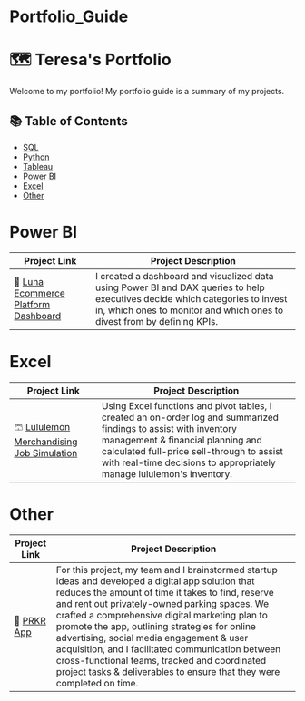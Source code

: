 # Portfolio_Guide

# 🗺 Teresa's Portfolio 

Welcome to my portfolio! My portfolio guide is a summary of my projects. 

## 📚 Table of Contents
- [SQL](#sql)
- [Python](#python)
- [Tableau](#tableau)
- [Power BI](#power-bi)
- [Excel](#excel) 
- [Other](#other)

# Power BI 
| Project Link | Project Description | 
|---|---|
| 🌙 [Luna Ecommerce Platform Dashboard](https://github.com/teresa-le/Luna_Ecommerce_Dashboard) | I created a dashboard and visualized data using Power BI and DAX queries to help executives decide which categories to invest in, which ones to monitor and which ones to divest from by defining KPIs.


# Excel
| Project Link | Project Description | 
|---|---|
| 🩳 [Lululemon Merchandising Job Simulation](https://github.com/teresa-le/Lululemon_Merchandising_Analysis) | Using Excel functions and pivot tables, I created an on-order log and summarized findings to assist with inventory management & financial planning and calculated full-price sell-through to assist with real-time decisions to appropriately manage lululemon's inventory. 


# Other 
| Project Link | Project Description | 
|---|---|
| 🚗 [PRKR App](https://docs.google.com/presentation/d/1RgJp-cxrVsqAsje2zU_8VXxksKuIg3JO/edit#slide=id.p18) | For this project, my team and I brainstormed startup ideas and developed a digital app solution that reduces the amount of time it takes to find, reserve and rent out privately-owned parking spaces. We crafted a comprehensive digital marketing plan to promote the app, outlining strategies for online advertising, social media engagement & user acquisition, and I facilitated communication between cross-functional teams, tracked and coordinated project tasks & deliverables to ensure that they were completed on time.

